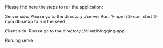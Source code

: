 
Please find here the steps to run the application:

Server side:
Please go to the directory :/server
Run:
1- npm i
2-npm start
3-npm db:setup to run the seed

Client side:
Please go to the directory :/client/blogging-app

Run:
 ng serve